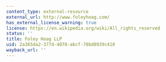 ```yaml
---
content_type: external-resource
external_url: http://www.foleyhoag.com/
has_external_license_warning: true
license: https://en.wikipedia.org/wiki/All_rights_reserved
status: ''
title: Foley Hoag LLP
uid: 2a365da2-377d-4078-abcf-78bd0939c410
wayback_url: ''
---
```

